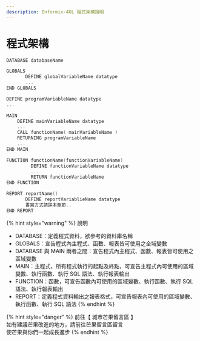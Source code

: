 ```yaml
---
description: Informix-4GL 程式架構說明
---
```


# 程式架構

```objectivec
DATABASE databaseName

GLOBALS
       DEFINE globalVariableName datatype
       ...
END GLOBALS

DEFINE programVariableName datatype
...

MAIN
    DEFINE mainVariableName datatype
    ...
    CALL functionName( mainVariableName )
    RETURNING programVariableName
    ...    
END MAIN

FUNCTION functionName(functionVariableName)
         DEFINE functionVariableName datatype
         ...
         RETURN functionVariableName
END FUNCTION

REPORT reportName()
       DEFINE reportVariablieName datatype
       書寫方式請詳本章節..
END REPORT
```

{% hint style="warning" %}
說明

* DATABASE：定義程式資料，欲參考的資料庫名稱
* GLOBALS：宣告程式內主程式、函數、報表皆可使用之全域變數
* DATABASE 與 MAIN 兩者之間：宣告程式內主程式、函數、報表皆可使用之區域變數
* MAIN：主程式，所有程式執行的起點及終點，可宣告主程式內可使用的區域變數、執行函數、執行 SQL 語法、執行報表輸出
* FUNCTION：函數，可宣告函數內可使用的區域變數、執行函數、執行 SQL 語法、執行報表輸出
* REPORT：定義程式資料輸出之報表格式，可宣告報表內可使用的區域變數、執行函數、執行 SQL 語法
{% endhint %}

{% hint style="danger" %}
前往【 城市芒果留言區 】  
如有建議芒果改進的地方，請前往芒果留言區留言  
使芒果與你們一起成長進步
{% endhint %}

